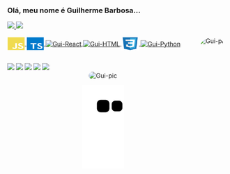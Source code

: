 ### Olá, meu nome é Guilherme Barbosa...

<div style="display: inline_block">
  <a href="https://github.com/GuilhermeBarboosa">
  <img height="180em" src="https://github-readme-stats.vercel.app/api?username=GuilhermeBarboosa&show_icons=true&theme=github_dark&include_all_commits=true&count_private=true"/>
  <img height="180em" src="https://github-readme-stats.vercel.app/api/top-langs/?username=GuilhermeBarboosa&layout=compact&langs_count=7&theme=github_dark"/>
</div>
  
<div style="display: inline_block"><br>
  <img align="center" alt="Gui-Js" height="30" width="40" src="https://raw.githubusercontent.com/devicons/devicon/master/icons/javascript/javascript-plain.svg">
  <img align="center" alt="Gui-Ts" height="30" width="40" src="https://raw.githubusercontent.com/devicons/devicon/master/icons/typescript/typescript-plain.svg">
  <img align="center" alt="Gui-React" height="30" width="40" src="https://cdn.jsdelivr.net/gh/devicons/devicon/icons/php/php-original.svg">
  <img align="center" alt="Gui-HTML" height="30" width="40" src="https://cdn.jsdelivr.net/gh/devicons/devicon/icons/html5/html5-original.svg">
  <img align="center" alt="Gui-CSS" height="30" width="40" src="https://raw.githubusercontent.com/devicons/devicon/master/icons/css3/css3-original.svg">
  <img align="center" alt="Gui-Python" height="30" width="40" src="https://cdn.jsdelivr.net/gh/devicons/devicon/icons/java/java-original.svg">
  <img align="right" alt="Gui-pic" height="150" style="border-radius:50px;"  src="https://img.freepik.com/vetores-gratis/personagem-red-hood-doom-com-estilo-pixel-art_475147-501.jpg">
</div>
  
  ##
 
<div> 
  <a href="https://instagram.com/guui.barbosa153" target="_blank"><img src="https://img.shields.io/badge/-Instagram-%23E4405F?style=for-the-badge&logo=instagram&logoColor=white" target="_blank"></a>
 <a href="https://discord.gg/GuiBrs" target="_blank"><img src="https://img.shields.io/badge/Discord-7289DA?style=for-the-badge&logo=discord&logoColor=white" target="_blank"></a> 
  <a href = "mailto:guilherme.strg@gmail.com"><img src="https://img.shields.io/badge/-Gmail-%23333?style=for-the-badge&logo=gmail&logoColor=white" target="_blank"></a>
  <a href="https://www.linkedin.com/in/guilherme-barbosa-rocha-20ba6821b/" target="_blank"><img src="https://img.shields.io/badge/-LinkedIn-%230077B5?style=for-the-badge&logo=linkedin&logoColor=white" target="_blank"></a> 
   <a href="#" target="_blank"><img src="https://img.shields.io/badge/WhatsApp-25D366?style=for-the-badge&logo=whatsapp&logoColor=white" target="_blank"></a> 
  
  <div align="center">
    <img align="center" alt="Gui-pic" height="50%" width="50%" style="border-radius:50px;"  src="https://cdn.livepix.gg/profile/backgrounds/cdf61073-32b5-40b0-90a7-6035ba47eee1.gif">
  </div>
  
<div align="center">
  
![snake gif](https://github.com/Formandodev/Formandodev/blob/output/github-contribution-grid-snake.svg)
  
</div>
